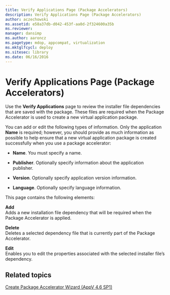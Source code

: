 ```yaml
---
title: Verify Applications Page (Package Accelerators)
description: Verify Applications Page (Package Accelerators)
author: aczechowski
ms.assetid: e58a37db-d042-453f-aa0d-2f324600a35b
ms.reviewer: 
manager: dansimp
ms.author: aaroncz
ms.pagetype: mdop, appcompat, virtualization
ms.mktglfcycl: deploy
ms.sitesec: library
ms.date: 06/16/2016
---
```



# Verify Applications Page (Package Accelerators)


Use the **Verify Applications** page to review the installer file dependencies that are saved with the package. These files are required when the Package Accelerator is used to create a new virtual application package.

You can add or edit the following types of information. Only the application **Name** is required; however, you should provide as much information as possible to help ensure that a new virtual application package is created successfully when you use a package accelerator:

-   **Name**. You must specify a name.

-   **Publisher**. Optionally specify information about the application publisher.

-   **Version**. Optionally specify application version information.

-   **Language**. Optionally specify language information.

This page contains the following elements:

<a href="" id="add"></a>**Add**  
Adds a new installation file dependency that will be required when the Package Accelerator is applied.

<a href="" id="delete"></a>**Delete**  
Deletes a selected dependency file that is currently part of the Package Accelerator.

<a href="" id="edit"></a>**Edit**  
Enables you to edit the properties associated with the selected installer file’s dependency.

## Related topics


[Create Package Accelerator Wizard (AppV 4.6 SP1)](create-package-accelerator-wizard--appv-46-sp1-.md)

 

 





